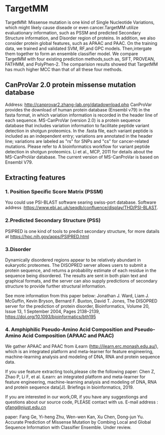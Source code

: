 # TargetMM

TargetMM:
Missense mutation is one kind of Single Nucleotide Variations, which might likely cause diseade or even cancer.TargetMM utilize evaluationary information, such as PSSM and predicted Secondary Structure information, and Disorder region of proteins. In addition, we also consider protein global features, such as APAAC and PAAC. On the training data, we trained and validated SVM, RF,and GPC models. Then,intergate them together to form an ensemble classifier model. We compare TargetMM with four existing prediction methods,such as, SIFT, PROVEAN, FATHMM, and PolyPhen-2. The comparision results showed that TargetMM has much higher MCC than that of all these four methods.


## CanProVar 2.0 protein missense mutation database
Address: http://canprovar2.zhang-lab.org/datadownload.php
CanProVar provides the download of human protein database (Ensembl v79) in the fasta format, in which variation information is recorded in the header line of each sequence. 
MS-CanProVar (version 2.0) is a protein sequence database that includes variation information to facilitate peptide variant detection in shotgun proteomics. In the .fasta file, each variant peptide is included as an independent entry; variations are annotated in the header line; variations are labeled as "rs" for SNPs and "cs" for cancer-related mutations. Please refer to A bioinformatics workflow for variant peptide detection in shotgun proteomics. Li et al., MCP, 2011 for details about the MS-CanProVar database. The current version of MS-CanProVar is based on Ensembl V79. 


## Extracting features
### 1. Position Specific Score Matrix (PSSM)
You could use PSI-BLAST software searing swiss-port database. Software address :https://www.ebi.ac.uk/seqdb/confluence/display/THD/PSI-BLAST.

### 2.Predicted Secondary Structure (PSS)
PSIPRED is one kind of tools to predict secondary structure, for more datails at https://hpc.nih.gov/apps/PSIPRED.html

### 3.Disorder
Dynamically disordered regions appear to be relatively abundant in eukaryotic proteomes. The DISOPRED server allows users to submit a protein sequence, and returns a probability estimate of each residue in the sequence being disordered. The results are sent in both plain text and graphical formats, and the server can also supply predictions of secondary structure to provide further structural information.

See more information from this paper below:
Jonathan J. Ward, Liam J. McGuffin, Kevin Bryson, Bernard F. Buxton, David T. Jones, The DISOPRED server for the prediction of protein disorder, Bioinformatics, Volume 20, Issue 13, 1 September 2004, Pages 2138–2139, https://doi.org/10.1093/bioinformatics/bth195

### 4. Amphiphilic Pseudo-Amino Acid Composition and Pseudo-Amino Acid Composition (APAAC and PAAC)
We gather APAAC and PAAC from iLearn (http://ilearn.erc.monash.edu.au/), which is an integrated platform and meta-learner for feature engineering, machine-learning analysis and modeling of DNA, RNA and protein sequence data.

If you use feature extracting tools,please cite the following paper:
Chen Z, Zhao P, Li F, et al. iLearn: an integrated platform and meta-learner for feature engineering, machine-learning analysis and modeling of DNA, RNA and protein sequence data[J]. Briefings in bioinformatics, 2019.

If you are interested in our work,OR, if you have any suggestiongs and questions about our source code, PLEASE contact with us. 
E-mail address : gfang@njust.edu.cn

paper: Fang Ge, Yi-heng Zhu, Wen-wen Kan, Xu Chen, Dong-jun Yu. Accurate Prediction of Missense Mutation by Combing Local and Global Sequence Information with Classifier Ensemble. Under review.
